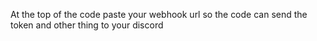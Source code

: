 At the top of the code paste your webhook url so the code can send the token and other thing to your discord
